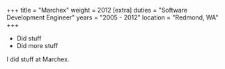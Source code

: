 +++
title = "Marchex"
weight = 2012
[extra]
duties = "Software Development Engineer"
years = "2005 - 2012"
location = "Redmond, WA"
+++

- Did stuff
- Did more stuff

<!-- more -->

I did stuff at Marchex.